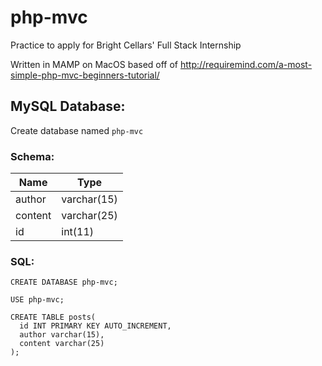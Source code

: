 # php-mvc
Practice to apply for Bright Cellars' Full Stack Internship

Written in MAMP on MacOS based off of http://requiremind.com/a-most-simple-php-mvc-beginners-tutorial/

## MySQL Database:

Create database named `php-mvc`

### Schema:

| Name | Type |
|------|-----|
| author | varchar(15) |
| content | varchar(25) |
| id | int(11) |

### SQL:

```
CREATE DATABASE php-mvc;

USE php-mvc;

CREATE TABLE posts(
  id INT PRIMARY KEY AUTO_INCREMENT,
  author varchar(15),
  content varchar(25)
);
```


